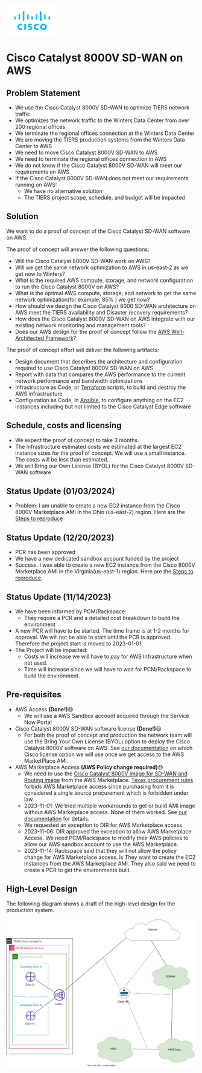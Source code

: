 ![Cisco Logo](images/cisco.png)
# Cisco Catalyst 8000V SD-WAN on AWS

## Problem Statement
-	We use the Cisco Catalyst 8000V SD-WAN to optimize TIERS network traffic
- We optimizes the network traffic to the Winters Data Center from over 200 regional offices
- We terminate the regional offices connection at the Winters Data Center
- We are moving the TIERS production systems from the Winters Data Center to AWS
- We need to move Cisco Catalyst 8000V SD-WAN to AWS
- We need to terminate the regional offices connection in AWS
- We do not know if the Cisco Catalyst 8000V SD-WAN will meet our requirements on AWS
- If the Cisco Catalyst 8000V SD-WAN does not meet our requirements running on AWS:
  - We have no alternative solution
  - The TIERS project scope, schedule, and budget will be impacted

## Solution

We want to do a proof of concept of the Cisco Catalyst SD-WAN software on AWS.  

The proof of concept will answer the following questions: 
  - Will the Cisco Catalyst 8000V SD-WAN work on AWS?
  - Will we get the same network optimization to AWS in us-east-2 as we get now to Winters?
  - What is the required AWS compute, storage, and network configuration to run the Cisco Catalyst 8000V on AWS?
  - What is the optimal AWS compute, storage, and network to get the same network optimization(for example, 85% ) we get now?
  - How should we design the Cisco Catalyst 8000 SD-WAN architecture on AWS meet the TIERS availability and Disaster recovery requirements?
  - How does the Cisco Catalyst 8000V SD-WAN on AWS integrate with our existing network monitoring and management tools?
  - Does our AWS design for the proof of concept follow the [AWS Well-Architected Framework](https://aws.amazon.com/architecture/well-architected/?wa-lens-whitepapers.sort-by=item.additionalFields.sortDate&wa-lens-whitepapers.sort-order=desc&wa-guidance-whitepapers.sort-by=item.additionalFields.sortDate&wa-guidance-whitepapers.sort-order=desc)?



The proof of concept effort will deliver the following artifacts:
  - Design document that describes the architecture and configuration required to use Cisco Catalyst 8000V SD-WAN on AWS
  - Report with data that compares the AWS performance to the current network performance and bandwidth optimizations
  - Infrastructure as Code, or [Terraform](https://www.terraform.io/) scripts, to build and destroy the AWS infrastructure
  - Configuration as Code, in [Ansible](https://www.ansible.com/), to configure anything on the EC2 instances including but not limited to the Cisco Catalyst Edge software

## Schedule, costs and licensing

- We expect the proof of concept to take 3 months.
- The infrastructure estimated costs we estimated at the largest EC2 instance sizes for the proof of concept.  We will use a small instance.  The costs will be less than estimated.
- We will Bring our Own License (BYOL) for the Cisco Catalyst 8000V SD-WAN software
    

## Status Update (01/03/2024)
- Problem: I am unable to create a new EC2 instance from the Cisco 8000V Marketplace AMI in the Ohio (us-east-2) region. Here are the [Steps to reproduce](CiscoAmiAccessProblem.md)

## Status Update (12/20/2023)

- PCR has been approved
- We have a new dedicated sandbox account funded by the project
- Success. I was able to create a new EC2 instance from the Cisco 8000V Marketplace AMI in the Virginia(us-east-1) region.  Here are the [Steps to reproduce](./02-Marketplace-Launch/docs/CiscoAmiAccess.md).

## Status Update (11/14/2023)

- We have been informed by PCM/Rackspace:
    - They require a PCR and a detailed cost breakdown to build the environment 
- A new PCR will have to be started.  The time frame is at 1-2 months for approval. We will not be able to start until the PCR is approved.  Therefore the project start is moved to 2023-01-01.
- The Project will be impacted: 
  - Costs will increase we will have to pay for AWS Infrastructure when not used.  
  - Time will increase since we will have to wait for PCM/Rackspace to build the environment.


## Pre-requisites

- AWS Access **(Done!)**:smiley:
  - We will use a AWS Sandbox account acquired through the Service Now Portal
- Cisco Catalyst 8000V SD-WAN software license **(Done!)**:smiley:
  - For both the proof of concept and production the network team will use the Bring Your Own License (BYOL) option to deploy the Cisco Catalyst 8000V software on AWS. See [our documentation](CiscoCatalystLicensing.md) on which Cisco license option we will use once we get access to the AWS MarketPlace AMI.  
- AWS Marketplace Access **(AWS Policy change required)**:disappointed:
  - We need to use the [Cisco Catalyst 8000V image for SD-WAN and Routing image](https://aws.amazon.com/marketplace/pp/prodview-rohvq2cjd4ccg) from the AWS Marketplace. [Texas procurement rules](https://comptroller.texas.gov/purchasing/publications/procurement-contract.php) forbids AWS Marketplace access since purchasing from it is considered a single source procurement which is forbidden under law. 
  - 2023-11-01: We tried multiple workarounds to get or build AMI image without AWS Marketplace access.  None of them worked.  See [our documentation](./MarketplaceAccess.md) for details. 
  - We requested an exception to DIR for AWS Marketplace access
  - 2023-11-06: DIR approved the exception to allow AWS Marketplace Access.  We need PCM/Rackspace to modify their AWS policies to allow our AWS sandbox account to use the AWS Marketplace.
  - 2023-11-14: Rackspace said that they will not allow the policy change for AWS Marketplace access. ls
   They want to create the EC2 instances from the AWS Marketplace AMI.  They also said we need to create a PCR to get the environments built.


## High-Level Design

The following diagram shows a draft of the high-level design for the production system.

![AWS High-Level architecture](images/design-high.svg)

 




